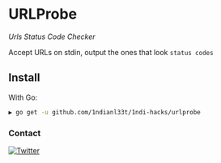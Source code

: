 # URLProbe

*Urls Status Code Checker*

Accept URLs on stdin, output the ones that look `status codes`
## Install

With Go:

```bash
▶ go get -u github.com/1ndianl33t/1ndi-hacks/urlprobe
```


### Contact
[![Twitter](https://img.shields.io/badge/twitter-@1ndianl33t-blue.svg)](https://twitter.com/1ndianl33t)

